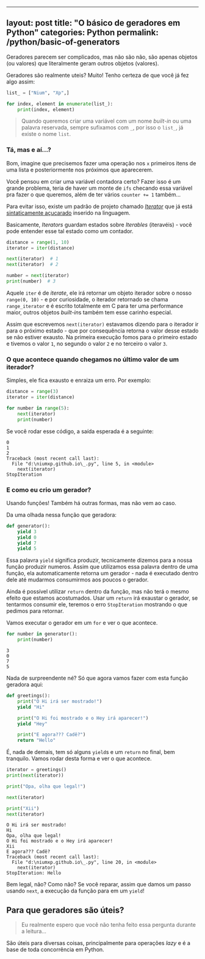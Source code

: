 
---
layout: post
title:  "O básico de geradores em Python"
categories: Python
permalink: /python/basic-of-generators
---

Geradores parecem ser complicados, mas não são não, são apenas objetos (ou valores) que literalmente geram outros objetos (valores).

Geradores são realmente uteis? Muito! Tenho certeza de que você já fez algo assim:
```py
list_ = ["Nium", "Xp",]

for index, element in enumerate(list_):
    print(index, element)
```

> Quando queremos criar uma variável com um nome *built-in* ou uma palavra reservada, sempre sufixamos com `_`, por isso o `list_`, já existe o nome `list`.

### Tá, mas e aí...?
Bom, imagine que precisemos fazer uma operação nos `x` primeiros itens de uma lista e posteriormente nos próximos que aparecerem.

Você pensou em criar uma variável contadora certo? Fazer isso é um grande problema, teria de haver um monte de `ifs` checando essa variável pra fazer o que queremos, além de ter vários `counter += 1` também...

Para evitar isso, existe um padrão de projeto chamado [*Iterator*](https://refactoring.guru/pt-br/design-patterns/iterator) que já está [sintaticamente açucarado](https://pt.wikipedia.org/wiki/Açúcar_sintático) inserido na linguagem.

Basicamente, *Iterators* guardam estados sobre *Iterables* (iteravéis) - você pode entender esse tal estado como um contador.

```py
distance = range(1, 10)
iterator = iter(distance)

next(iterator)  # 1
next(iterator)  # 2

number = next(iterator)
print(number)  # 3
```

Aquele `iter` é de *iterate*, ele irá retornar um objeto iterador sobre o nosso `range(0, 10)` - e por curiosidade, o iterador retornado se chama `range_iterator` e é escrito totalmente em C para ter uma performance maior, outros objetos *built-in*s também tem esse carinho especial.

Assim que escrevemos `next(iterator)` estavamos dizendo para o iterador ir para o próximo estado - que por consequência retorna o valor desse estado se não estiver exausto. Na primeira execução fomos para o primeiro estado e tivemos o valor `1`, no segundo o valor `2` e no terceiro o valor `3`.

### O que acontece quando chegamos no último valor de um iterador?
Simples, ele fica exausto e enraiza um erro. Por exemplo:
```py
distance = range(3)
iterator = iter(distance)

for number in range(5):
    next(iterator)
    print(number)
```
Se você rodar esse código, a saída esperada é a seguinte:
```
0
1
2
Traceback (most recent call last):
  File "d:\niumxp.github.io\_.py", line 5, in <module>
    next(iterator)
StopIteration
```

### E como eu crio um gerador?
Usando funções! Também há outras formas, mas não vem ao caso.

Da uma olhada nessa função que geradora:
```py
def generator():
    yield 3
    yield 0
    yield 7
    yield 5
```
Essa palavra `yield` significa produzir, tecnicamente dizemos para a nossa função produzir numeros.
Assim que utilizamos essa palavra dentro de uma função, ela automaticamente retorna um gerador - nada é executado dentro dele até mudarmos consumirmos aos poucos o gerador.

Ainda é possível utilizar `return` dentro da função, mas não terá o mesmo efeito que estamos acostumados. Usar um `return` irá exaustar o gerador, se tentarmos consumir ele, teremos o erro `StopIteration` mostrando o que pedimos para retornar.

Vamos executar o gerador em um `for` e ver o que acontece.
```py
for number in generator():
    print(number)
```
```
3
0
7
5
```

Nada de surpreendente né? Só que agora vamos fazer com esta função geradora aqui:

```py
def greetings():
    print("O Hi irá ser mostrado!")
    yield "Hi"

    print("O Hi foi mostrado e o Hey irá aparecer!")
    yield "Hey"

    print("E agora??? Cadê?")
    return "Hello"
```

É, nada de demais, tem só alguns `yield`s e um `return` no final, bem tranquilo.
Vamos rodar desta forma e ver o que acontece.

```py
iterator = greetings()
print(next(iterator))

print("Opa, olha que legal!")

next(iterator)

print("Xii")
next(iterator)
```
```
O Hi irá ser mostrado!
Hi
Opa, olha que legal!
O Hi foi mostrado e o Hey irá aparecer!
Xii
E agora??? Cadê?
Traceback (most recent call last):
  File "d:\niumxp.github.io\_.py", line 20, in <module>
    next(iterator)
StopIteration: Hello
```
Bem legal, não? Como não? Se você reparar, assim que damos um passo usando `next`, a execução da função para em um `yield`!

## Para que geradores são úteis?
> Eu realmente espero que você não tenha feito essa pergunta durante a leitura...

São úteis para diversas coisas, principalmente para operações *lazy* e é a base de toda concorrência em Python.
